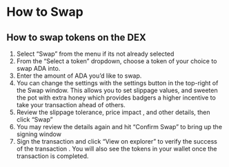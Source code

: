 # How to Swap
## How to swap tokens on the DEX

1. Select “Swap” from the menu if its not already selected
2. From the “Select a token” dropdown, choose a token of your choice to swap ADA into. 
3. Enter the amount of ADA you’d like to swap. 
​
4. You can change the settings with the settings button in the top-right of the Swap window. This allows you to set slippage values, and sweeten the pot with extra honey which provides badgers a higher incentive to take your transaction ahead of others. 
​
5. Review the slippage tolerance, price impact , and other details, then click “Swap”
6. You may review the details again and hit “Confirm Swap” to bring up the signing window
7. Sign the transaction and click “View on explorer” to verify the success of the transaction . You will also see the tokens in your wallet once the transaction is completed. 
